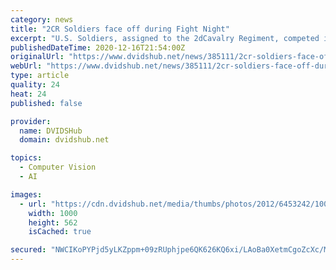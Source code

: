 ```yaml
---
category: news
title: "2CR Soldiers face off during Fight Night"
excerpt: "U.S. Soldiers, assigned to the 2dCavalry Regiment, competed in the second annual 2CR Fight Night in Vilseck, Germany, Dec. 11, 2020"
publishedDateTime: 2020-12-16T21:54:00Z
originalUrl: "https://www.dvidshub.net/news/385111/2cr-soldiers-face-off-during-fight-night"
webUrl: "https://www.dvidshub.net/news/385111/2cr-soldiers-face-off-during-fight-night"
type: article
quality: 24
heat: 24
published: false

provider:
  name: DVIDSHub
  domain: dvidshub.net

topics:
  - Computer Vision
  - AI

images:
  - url: "https://cdn.dvidshub.net/media/thumbs/photos/2012/6453242/1000w_q75.jpg"
    width: 1000
    height: 562
    isCached: true

secured: "NWCIKoPYPjd5yLKZppm+09zRUphjpe6QK626KQ6xi/LAoBa0XetmCgoZcXc/MibQ4WSg16O3MS5eOHYFrkYwVSu4k7DR6WpNWyXNtkwpay7ISGgLTn+zlLkmmKXFqpnKKp94LRFaIWfWcFb/CLfg33sYFPS7KvzoYKj+oiiy08tFDOt8K/sKyy0Kh9e6aia3kf4JfKnhwJ5luV6zg4/4DTKl1GjFjA99xKlaFh4QRIEZ3d75xSCO4e+LYoyckHI/8rHNp2uTIPPJCFyBnENArVYCwWWlkE9/DRoke/k/Eq2lP8AsWeWPtKhyAnOP+xf9S/y3NCLzjGxbHZUGEYrxZaq9WdIptR67e5UH60jPQsU=;sGpJ6bpZPH+jVc+LFy+eAA=="
---
```


